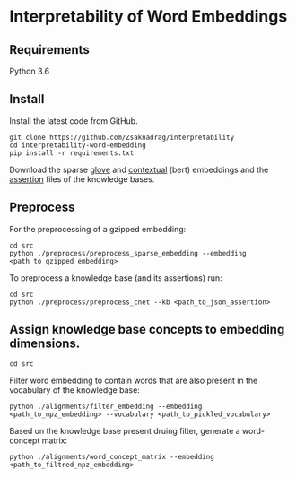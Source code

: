 # Interpretability of Word Embeddings
## Requirements
Python 3.6
## Install
Install the latest code from GitHub.

    git clone https://github.com/Zsaknadrag/interpretability
    cd interpretability-word-embedding
    pip install -r requirements.txt

Download the sparse [glove][1] and [contextual][2] (bert) embeddings and the [assertion][3] files of the knowledge bases.
## Preprocess
For the preprocessing of a gzipped embedding:
	
	cd src
	python ./preprocess/preprocess_sparse_embedding --embedding <path_to_gzipped_embedding>
	
To preprocess a knowledge base (and its assertions) run:

	cd src
	python ./preprocess/preprocess_cnet --kb <path_to_json_assertion>
	
## Assign knowledge base concepts to embedding dimensions.

	cd src
	
Filter word embedding to contain words that are also present in the vocabulary of the knowledge base:

	python ./alignments/filter_embedding --embedding <path_to_npz_embedding> --vocabulary <path_to_pickled_vocabulary>

Based on the knowledge base present druing filter, generate a word-concept matrix:

	python ./alignments/word_concept_matrix --embedding <path_to_filtred_npz_embedding>
	
[1]: http://rgai.inf.u-szeged.hu/~berend/interpretability/sparse_glove_extended/
[2]: http://rgai.inf.u-szeged.hu/~berend/interpretability/contextual/
[3]: https://drive.google.com/open?id=19APSLGWn1IGAaWkpg9x-PoJo-fHI0SvS
